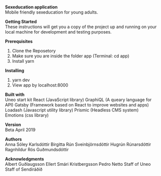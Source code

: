 <b>Sexeducation application</b></br>
Mobile friendly sexeducation for young adults.

<b>Getting Started</b></br>
These instructions will get you a copy of the project up and running on your local machine for development and testing purposes.

<b>Prerequisites</b>
1. Clone the Reposetory
2. Make sure you are inside the folder app (Terminal: cd app)
2. Install yarn 


<b>Installing</b>
1. yarn dev
2. View app by localhost:8000


<b>Built with</b></br>
Uneo start kit 
React (JavaScript library)
GraphiQL (A queary language for API)
Gatsby (Framework based on React to improve websites and apps)
Loadash (Javascript utility library)
Prismic (Headless CMS system)
Emotions (css library)

<b>Version</b></br>
Beta April 2019

<b>Authors</b></br>
Anna Sóley Karlsdóttir
Birgitta Rún Sveinbjörnsdóttir
Hugrún Rúnarsdóttir
Ragnhildur Rós Guðmundsdóttir

<b>Acknowledgments</b></br>
Albert Guðlaugsson
Ellert Smári Kristbergsson
Pedro Netto
Staff of Uneo
Staff of Sendiráðið





